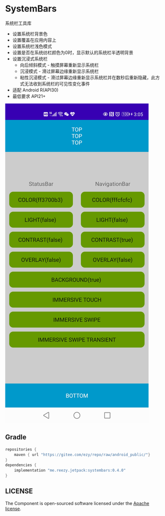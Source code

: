 # SystemBars

系统栏工具库

- 设置系统栏背景色
- 设置覆盖在应用内容上
- 设置系统栏浅色模式
- 设置是否在系统纺栏颜色为0时，显示默认的系统栏半透明背景
- 设置沉浸式系统栏
    - 向后倾斜模式 - 触摸屏幕重新显示系统栏
    - 沉浸模式 - 滑过屏幕边缘重新显示系统栏
    - 粘性沉浸模式 - 滑过屏幕边缘重新显示系统栏并在数秒后重新隐藏，此方式无法收到系统栏的可见性变化事件
- 适配 Android R(API30)
- 最低要求 API21+


![s](screenshot.jpg) 

## Gradle

``` groovy
repositories { 
    maven { url "https://gitee.com/ezy/repo/raw/android_public/"}
} 
dependencies {
    implementation "me.reezy.jetpack:systembars:0.4.0" 
}
```


## LICENSE

The Component is open-sourced software licensed under the [Apache license](LICENSE).

